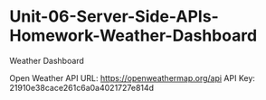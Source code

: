 # Unit-06-Server-Side-APIs-Homework-Weather-Dashboard
Weather Dashboard

Open Weather API URL: https://openweathermap.org/api
API Key: 21910e38cace261c6a0a4021727e814d